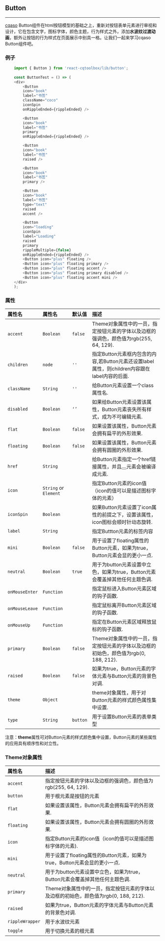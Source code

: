 
## Button
***

[cqaso](http://cqaso.com/) Button组件在html按钮模型的基础之上，重新对按钮表单元素进行审视和设计，它在包含文字，图标字体，颜色主题，行为样式之外，添加**水波纹过渡动画**，额外让按钮的行为样式在页面展示中别具一格。让我们一起来学习cqaso Button组件吧。

### 例子

```javascript
	import { Button } from 'react-cqtoolbox/lib/button';
  
	const ButtonTest = () => (
	<div>
    	<Button
      	icon="book"
      	label="书签"
      	className="coco"
      	iconSpin
      	onRippleEnded={rippleEnded} />

    	<Button
      	icon="book"
      	label="书签"
      	primary
      	onRippleEnded={rippleEnded} />

    	<Button
      	icon="book"
      	label="书签"
      	raised />

    	<Button
      	icon="book"
      	label="书签"
      	primary />

    	<Button
      	icon="book"
      	label="书签"
      	type="text"
      	raised
      	accent />

    	<Button
      	icon="loading"
      	iconSpin
      	label="Loading"
      	raised
      	primary
      	rippleMultiple={false}
      	onRippleEnded={rippleEnded} />
    	<Button icon="plus" floating />
    	<Button icon="plus" floating primary />
    	<Button icon="plus" floating accent />
    	<Button icon="plus" floating primary disabled />
    	<Button icon="plus" floating accent mini />
    </div>
    );

```
### 属性

| 属性名             | 属性名                 | 默认值       | 描述|
|:------------------|:----------------------|:------------|:------------------|
| `accent`          | `Boolean`             | `false`     | Theme对象属性中的一员，指定按钮元素的字体以及边框的强调色，颜色值为rgb(255, 64, 129).|
| `children`        | `node`                | `''`        | 指定Button元素框内包含的内容,若Button元素还设置label属性，则children内容跟在label内容的后面.|
| `className`       | `String`              | `''`        | 给Button元素设置一个class属性名.|
| `disabled`        | `Boolean`             | `‘’`        | 如果给Button元素设置该属性，Button元素丧失所有样式，成为不可编辑元素.|
| `flat`            | `Boolean`             | `false`     | 如果设置该属性，Button元素会拥有扁平的外形效果. |
| `floating`        | `Boolean`             | `false`     | 如果设置该属性，Button元素会拥有圆圈的外形效果. |
| `href`            | `String`              |             | 给Button元素指定一个href链接属性，并且<button></button>元素会被编译成<a></a>元素. |
| `icon`            | `String` or `Element` |             | 指定Button元素的icon值（icon的值可以是描述图标字体的元素） |
| `iconSpin`        | `Boolean`             |             | 如果Button元素设置了icon属性的前提之下，设置该属性，icon图标会顺时针动态旋转. |
| `label`           | `String`              |             | 指定Buttton元素的标签内容|
| `mini`            | `Boolean`             | `false`     | 用于设置了floating属性的Button元素，如果为true，Button元素会显的更小一点.|
| `neutral`         | `Boolean`             | `true`      | 用于为button元素设置中立色，如果为true，Button元素会覆盖掉其他任何主题色调.|
| `onMouseEnter`    | `Function`            |             | 指定鼠标进入Button元素区域的钩子函数.|
| `onMouseLeave`    | `Function`            |             | 指定鼠标离开Button元素区域的钩子函数.|
| `onMouseUp`       | `Function`            |             | 指定在Button元素区域释放鼠标的钩子函数.|
| `primary`         | `Boolean`             | `false`     | Theme对象属性中的一员，指定按钮元素的字体以及边框的初始色，颜色值为rgb(0, 188, 212).|
| `raised`          | `Boolean`             | `false`     | 如果为true，Button元素的字体元素与Button元素的背景色对调. |
| `theme`           | `Object`              |             | theme对象属性，用于对Button元素的样式颜色属性集中设置.|
| `type`            | `String`              | `button`    | 用于设置Button元素的表单类型|

注意：**theme**属性可对Button元素的样式颜色集中设置，Button元素的某些属性的应用具有顺序性和对立性。

### Theme对象属性

| 属性名          | 描述|
|:---------------|:-----------|
| `accent`       | 指定按钮元素的字体以及边框的强调色，颜色值为rgb(255, 64, 129).|
| `button`       | 用于根元素是按钮的元素|
| `flat`         | 如果设置该属性，Button元素会拥有扁平的外形效果.|
| `floating`     | 如果设置该属性，Button元素会拥有圆圈的外形效果.|
| `icon`         | 指定Button元素的icon值（icon的值可以是描述图标字体的元素).|
| `mini`         | 用于设置了floating属性的Button元素，如果为true，Button元素会显的更小一点.|
| `neutral`      | 用于为button元素设置中立色，如果为true，Button元素会覆盖掉其他任何主题色调.|
| `primary`      | Theme对象属性中的一员，指定按钮元素的字体以及边框的初始色，颜色值为rgb(0, 188, 212).|
| `raised`       | 如果为true，Button元素的字体元素与Button元素的背景色对调.|
| `rippleWrapper`| 用于水波纹元素|
| `toggle`       | 用于切换元素的根元素|
